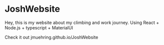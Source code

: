 # JoshWebsite
Hey, this is my website about my climbing and work journey. 
Using React + Node.js + typescript + MaterialUI

Check it out 
jmuehring.github.io/JoshWebsite
